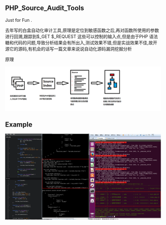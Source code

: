 
## PHP_Source_Audit_Tools

  Just for Fun .
  
  去年写的白盒自动化审计工具,原理是定位到敏感函数之后,再对函数所使用的参数进行回溯,跟踪到$_GET $_REQUEST 这些可以控制的输入点,但是由于PHP 语法糖和代码的问题,导致分析结果会有所出入,测试效果不错,但是实战效果不佳,故开源它的源码,有机会的话写一篇文章来说说自动化源码漏洞挖掘分析
  
  原理
  
![sample.png](sample.png)
  
## Example

![mmexport1504837705156.jpg](mmexport1504837705156.jpg)
  
  

